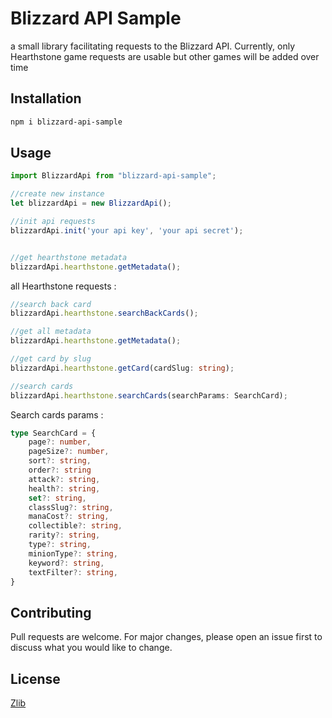 # Blizzard API Sample

a small library facilitating requests to the Blizzard API.
Currently, only Hearthstone game requests are usable but other games will be added over time
## Installation


```bash
npm i blizzard-api-sample
```

## Usage

```typescript
import BlizzardApi from "blizzard-api-sample";

//create new instance
let blizzardApi = new BlizzardApi();

//init api requests
blizzardApi.init('your api key', 'your api secret');


//get hearthstone metadata
blizzardApi.hearthstone.getMetadata();

```

all Hearthstone requests :
```typescript
//search back card
blizzardApi.hearthstone.searchBackCards();

//get all metadata
blizzardApi.hearthstone.getMetadata();

//get card by slug
blizzardApi.hearthstone.getCard(cardSlug: string);

//search cards
blizzardApi.hearthstone.searchCards(searchParams: SearchCard);
```

Search cards params :
```typescript
type SearchCard = {
    page?: number,
    pageSize?: number,
    sort?: string,
    order?: string
    attack?: string,
    health?: string,
    set?: string,
    classSlug?: string,
    manaCost?: string,
    collectible?: string,
    rarity?: string,
    type?: string,
    minionType?: string,
    keyword?: string,
    textFilter?: string,
}
```


## Contributing
Pull requests are welcome. For major changes, please open an issue first to discuss what you would like to change.

## License
[Zlib](https://choosealicense.com/licenses/zlib/)